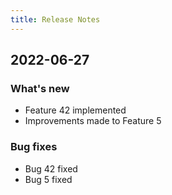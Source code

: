 ```yaml
---
title: Release Notes
---
```


## 2022-06-27

### What's new

* Feature 42 implemented
* Improvements made to Feature 5

### Bug fixes

* Bug 42 fixed
* Bug 5 fixed
